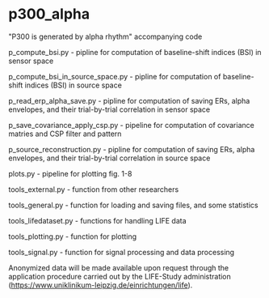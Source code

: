 # p300_alpha
"P300 is generated by alpha rhythm" accompanying code

p_compute_bsi.py - pipline for computation of baseline-shift indices (BSI) in sensor space

p_compute_bsi_in_source_space.py - pipline for computation of baseline-shift indices (BSI) in source space

p_read_erp_alpha_save.py - pipline for computation of saving ERs, alpha envelopes, and their trial-by-trial correlation in sensor space

p_save_covariance_apply_csp.py - pipeline for computation of covariance matries and CSP filter and pattern

p_source_reconstruction.py - pipline for computation of saving ERs, alpha envelopes, and their trial-by-trial correlation in source space

plots.py - pipeline for plotting fig. 1-8

tools_external.py - function from other researchers

tools_general.py - function for loading and saving files, and some statistics

tools_lifedataset.py - functions for handling LIFE data

tools_plotting.py - function for plotting

tools_signal.py - function for signal processing and data processing

Anonymized data will be made available upon request through the application procedure carried out by the LIFE-Study administration 
(https://www.uniklinikum-leipzig.de/einrichtungen/life).
